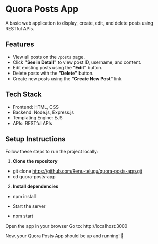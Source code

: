 # Quora Posts App

A basic web application to display, create, edit, and delete posts using RESTful APIs.

## Features

- View all posts on the `/posts` page.
- Click **"See in Detail"** to view post ID, username, and content.
- Edit existing posts using the **"Edit"** button.
- Delete posts with the **"Delete"** button.
- Create new posts using the **"Create New Post"** link.

## Tech Stack

- Frontend: HTML, CSS
- Backend: Node.js, Express.js
- Templating Engine: EJS
- APIs: RESTful APIs

## Setup Instructions

Follow these steps to run the project locally:

1. **Clone the repository**  

- git clone https://github.com/Renu-telugu/quora-posts-app.git
- cd quora-posts-app

2. **Install dependencies**

- npm install
- Start the server

- npm start

Open the app in your browser
Go to: http://localhost:3000

Now, your Quora Posts App should be up and running! 🚀
